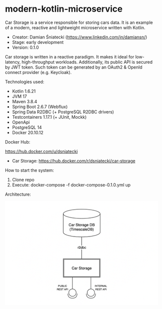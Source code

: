# modern-kotlin-microservice

Car Storage is a service responsible for storing cars data.
It is an example of a modern, reactive and lightweight microservice written with Kotlin. 

- Creator: Damian Śniatecki (https://www.linkedin.com/in/damiansn/)
- Stage: early development
- Version: 0.1.0

Car storage is written in a reactive paradigm. It makes it ideal for low-latency, high-throughput workloads.
Additionally, its public API is secured by JWT token. Such token can be generated by an OAuth2 & OpenId connect provider 
(e.g. Keycloak). 

Technologies used:

- Kotlin 1.6.21
- JVM 17
- Maven 3.8.4
- Spring Boot 2.6.7 (Webflux)
- Spring Data R2DBC (+ PostgreSQL R2DBC drivers)
- Testcontainers 1.17.1 (+ JUnit, Mockk)
- OpenApi
- PostgreSQL 14
- Docker 20.10.12

Docker Hub:

https://hub.docker.com/u/dsniatecki

- Car Storage: https://hub.docker.com/r/dsniatecki/car-storage

How to start the system:

1. Clone repo
2. Execute: docker-compose -f docker-compose-0.1.0.yml up

Architecture:

![architecture-diagram](./docs/car-storage-architecture.png)
